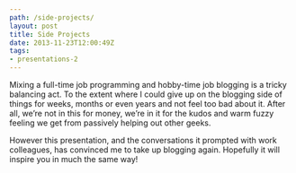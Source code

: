 ```yaml
---
path: /side-projects/
layout: post
title: Side Projects
date: 2013-11-23T12:00:49Z
tags:
- presentations-2
---
```


Mixing a full-time job programming and hobby-time job blogging is a tricky balancing act. To the extent where I could give up on the blogging side of things for weeks, months or even years and not feel too bad about it. After all, we’re not in this for money, we’re in it for the kudos and warm fuzzy feeling we get from passively helping out other geeks.

However this presentation, and the conversations it prompted with work colleagues, has convinced me to take up blogging again. Hopefully it will inspire you in much the same way!

<script async class="speakerdeck-embed" data-id="508b4413c21140000200a7b7" data-ratio="1.33333333333333" src="//speakerdeck.com/assets/embed.js"></script>